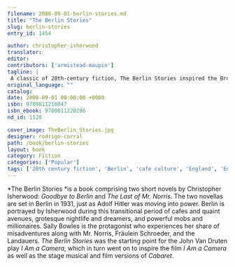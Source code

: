 ```yaml
---
filename: 2008-09-01-berlin-stories.md
title: "The Berlin Stories"
slug: berlin-stories
entry_id: 1454

author: christopher-isherwood
translator: 
editor: 
contributors: ['armistead-maupin']
tagline: |
 A classic of 20th-century fiction, The Berlin Stories inspired the Broadway musical and Oscar-winning film Cabaret.
original_language: ""
catalog: 
date: 2008-09-01 00:00:00 +0000 
isbn: 9780811218047
isbn_ebook: 9780811220286
nd_id: 1120

cover_image: TheBerlin_Stories.jpg
designer: rodrigo-corral
path: /book/berlin-stories
layout: book
category: Fiction
categories: ['Popular']
tags: ['20th century fiction', 'Berlin', 'cafe culture', 'England', 'English', 'fascism', 'nightlife']
---
```

*The Berlin Stories *is a book comprising two short novels by Christopher Isherwood: *Goodbye to Berlin* and *The Last of Mr. Norris*. The two novellas are set in Berlin in 1931, just as Adolf Hitler was moving into power. Berlin is portrayed by Isherwood during this transitional period of cafes and quaint avenues, grotesque nightlife and dreamers, and powerful mobs and millionaires. Sally Bowles is the protagonist who experiences her share of misadventures along with Mr. Norris, Fräulein Schroeder, and the Landauers. *The Berlin Stories* was the starting point for the John Van Druten play *I Am a Camera*, which in turn went on to inspire the film *I Am a Camera* as well as the stage musical and film versions of *Cabaret*.





